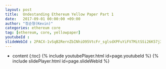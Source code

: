 ```yaml
---
layout: post
title:  Undestanding Ethereum Yellow Paper Part 1
date:   2017-09-01 00:00:00 +09:00
author: "정순형(Kevin)"
categories: ethereum core
tag: [ethereum, core, yellowpaper]
youtubeId :
slideWebId : 2PACX-1vSqB2RernZbINhiO95VtcFr_sglsdXPFuYiFV7MitSSi26K57j3dv8rUC6nAKKvDcNes2shvdg8XbZn
---
```

* content
{:toc}
{% include youtubePlayer.html id=page.youtubeId %}
{% include slidePlayer.html id=page.slideWebId %}
